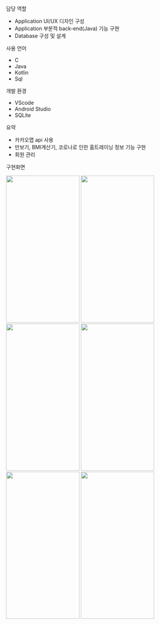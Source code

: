 담당 역할
- Application UI/UX 디자인 구성
- Application 부분적 back-end(Java) 기능 구현
- Database 구성 및 설계

사용 언어 
- C
- Java
- Kotlin
- Sql

개발 환경 
- VScode 
- Android Studio
- SQLite

요약  
- 카카오맵 api 사용
- 만보기, BMI계산기, 코로나로 인한 홈트레이닝 정보 기능 구현
- 회원 관리
  
구현화면


<img src="https://github.com/lwonj/Health_Helper/assets/120168925/c9c9cd2c-89e9-4cd5-87c2-cc3d52a4408f" width="200" height="400"/>
<img src="https://github.com/lwonj/Health_Helper/assets/120168925/d34191bb-8a46-4d60-a4bd-28d38f3f509f" width="200" height="400"/>
<img src="https://github.com/lwonj/Health_Helper/assets/120168925/781060e3-024b-47d3-b7a8-b707af5b4afe" width="200" height="400"/>
<img src="https://github.com/lwonj/Health_Helper/assets/120168925/fcccec02-818e-4be2-aa92-75da1c3659df" width="200" height="400"/>
<img src="https://github.com/lwonj/Health_Helper/assets/120168925/c552cb92-0259-435a-92a5-bf18d893a8c8)" width="200" height="400"/>
<img src="https://github.com/lwonj/Health_Helper/assets/120168925/a07cca56-ea57-44e5-9684-f35d4dbde22a)" width="200" height="400"/>
